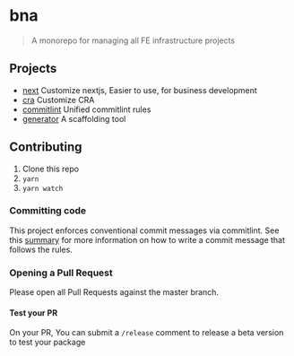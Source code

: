 # bna
> A monorepo for managing all FE infrastructure projects

## Projects
- [next](./packages/next) Customize nextjs, Easier to use, for business development
- [cra](./packages/cra) Customize CRA
- [commitlint](./packages/commitlint-config) Unified commitlint rules
- [generator](./packages/generators) A scaffolding tool

## Contributing
1. Clone this repo
2. `yarn`
3. `yarn watch`

### Committing code
This project enforces conventional commit messages via commitlint. See this [summary](https://www.conventionalcommits.org/en/v1.0.0/#summary) for more information on how to write a commit message that follows the rules.

### Opening a Pull Request
Please open all Pull Requests against the master branch.

#### Test your PR
On your PR, You can submit a `/release` comment to release a beta version to test your package
